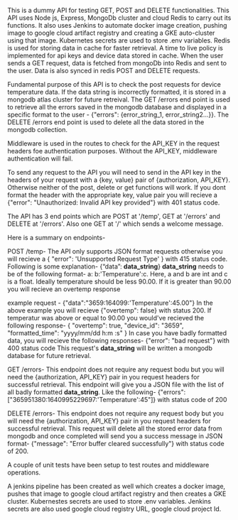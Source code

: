 This is a dummy API for testing GET, POST and DELETE functionalities. This API uses Node js, Express, MongoDb cluster and cloud Redis to carry out its functions. It also uses Jenkins to automate docker image creation, pushing image to google cloud artifact registry and creating a GKE auto-cluster using that image. Kubernetes secrets are used to store .env variables. Redis is used for storing data in cache for faster retrieval. A time to live policy is implemented for api keys and device data stored in cache. When the user sends a GET request, data is fetched from mongoDb into Redis and sent to the user. Data is also synced in redis POST and DELETE requests.

Fundamental purpose of this API is to check the post requests for device temperature data. If the data string is incorrectly formatted, it is stored in a mongodb atlas cluster for future retreival. The GET /errors end point is used to retrieve all the errors saved in the mongodb database and displayed in a specific format to the user - {"errors": {error_string_1, error_string2...}}. The DELETE /errors end point is used to delete all the data stored in the mongodb collection.

Middleware is used in the routes to check for the API_KEY in the request headers foe authentication purposes. Without the API_KEY, middleware authentication will fail.

To send any request to the API you will need to send in the API key in the headers of your request with a {key, value} pair of {authorization, API_KEY}. Otherwise neither of the post, delete or get functions will work. If you dont format the header with the appropriate key, value pair you will recieve a {"error": "Unauthorized: Invalid API key provided"} with 401 status code.

The API has 3 end points which are POST at '/temp', GET at '/errors' and DELETE at '/errors'. Also one GET at '/' which sends a welcome message.

Here is a summary on endpoints-

POST /temp-
The API only supports JSON format requests otherwise you will recieve a { "error": 'Unsupported Request Type' } with 415 status code. Following is some explanation- 
{“data”: __data_string__}
__data_string__ needs to be of the following format- a: b:'Temperature':c.
Here, a and b are int and c is a float. Ideally temperature should be less 90.00. If it is greater than 90.00 you will recieve an overtemp response

example request - {"data":"3659:164099:'Temperature':45.00"}
In the above example you will recieve {"overtemp": false} with status 200. If temperatur was above or equal to 90.00 you would've recieved the following response-
{
    "overtemp": true,
    "device_id": "3659",
    "formatted_time": "yyyy/mm/dd h:m :s"
}
In case you have badly formatted data, you will recieve the following responses- {"error": "bad request"} with 400 status code
This request's __data_string__ will be written a mongodb database for future retrieval.

GET /errors-
This endpoint does not require any request bodu but you will need the {authorization, API_KEY} pair in you request headers for successful retrieval.
This endpoint will give you a JSON file with the list of all badly formatted __data_string__. Like the following-
{"errors": ["365951380:1640995229697:'Temperature':45"]} with status code of 200

DELETE /errors-
This endpoint does not require any request body but you will need the {authorization, API_KEY} pair in you request headers for successful retrieval.
This request will delete all the stored error data from mongodb and once completed will send you a success message in JSON format-
{"message": "Error buffer cleared successfully"} with status code of 200.

A couple of unit tests have been setup to test routes and middleware operations.

A jenkins pipeline has been created as well which creates a docker image, pushes that image to google cloud artifact registry and then creates a GKE cluster. Kubernestes secrets are used to store .env variables. Jenkins secrets are also used google cloud registry URL, google cloud project Id.
